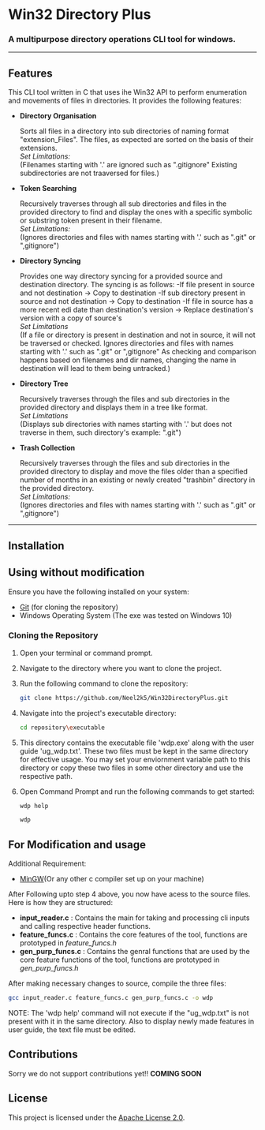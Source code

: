 # Win32 Directory Plus
### A multipurpose directory operations CLI tool for windows.

___

## Features 
This CLI tool written in C that uses ihe Win32 API to perform enumeration and movements of files in directories. 
It provides the following features:

- **Directory Organisation**

    Sorts all files in a directory into sub directories of naming format "extension\_Files".
    The files, as expected are sorted on the basis of their extensions.   
    *Set Limitations:*  
    (Filenames starting with '.' are ignored such as ".gitignore"
    Existing subdirectories are not traaversed for files.)


- **Token Searching**

    Recursively traverses through all sub directories and files in the provided directory
    to find and display the ones with a specific symbolic or substring token present in their filename.   
    *Set Limitations:*  
    (Ignores directories and files with names starting with '.' such as ".git" or ",gitignore")



- **Directory Syncing**

    Provides one way directory syncing for a provided source and destination directory. 
    The syncing is as follows:
        -If file present in source and not destination \-> Copy to destination
        -If sub directory present in source and not destination \-> Copy to destination
        -If file in source has a more recent edi date than destination's version \-> Replace destination's version with a copy of source's  
    *Set Limitations*  
    (If a file or directory is present in destination and not in source, it will not be traversed or checked.
     Ignores directories and files with names starting with '.' such as ".git" or ",gitignore"
     As checking and comparison happens based on filenames and dir names, changing the name in destination will lead to them being untracked.)


- **Directory Tree**

    Recursively traverses through the files and sub directories in the provided directory and displays them in a tree like format.  
    *Set Limitations*  
    (Displays sub directories with names starting with '.' but does not traverse in them, such directory's example: ".git")


- **Trash Collection**
    
    Recursively traverses through the files and sub directories in the provided directory to display and move the files older than a specified 
    number of months in an existing or newly created "trashbin" directory in the provided directory.  
    *Set Limitations:*  
    (Ignores directories and files with names starting with '.' such as ".git" or ",gitignore")


---

## Installation

## Using without modification

Ensure you have the following installed on your system:

- [Git](https://git-scm.com/downloads) (for cloning the repository)
- Windows Operating System (The exe was tested on Windows 10)

### Cloning the Repository

1. Open your terminal or command prompt.

2. Navigate to the directory where you want to clone the project.

3. Run the following command to clone the repository:

    ```bash
    git clone https://github.com/Neel2k5/Win32DirectoryPlus.git
    ```

4. Navigate into the project's executable directory:

    ```bash
    cd repository\executable
    ```
5. This directory contains the executable file 'wdp.exe' along with the user guide 'ug\_wdp.txt'.
   These two files must be kept in the same directory for effective usage.
   You may set your enviornment variable path to this directory or copy these two files in some other directory and use the respective path.

6. Open Command Prompt and run the following commands to get started:
    ```bash
    wdp help
    ```
    
    ```bash
    wdp
    ```
## For Modification and usage

Additional Requirement:
- [MinGW](https://sourceforge.net/projects/mingw/)(Or any other c compiler set up on your machine)

After Following upto step 4 above, you now have acess to the source files. Here is how they are structured:
- **input_reader.c** : Contains the main for taking and processing cli inputs and calling respective header functions.
- **feature_funcs.c** : Contains the core features of the tool, functions are prototyped in *feature_funcs.h*
- **gen_purp_funcs.c** : Contains the genral functions that are used by the core feature functions of the tool, functions are prototyped in *gen_purp_funcs.h*

After making necessary changes to source, compile the three files:
```bash
gcc input_reader.c feature_funcs.c gen_purp_funcs.c -o wdp
```

NOTE: The 'wdp help' command will not execute if the "ug\_wdp.txt" is not present with it in the same directory. Also to display newly made features in user guide, the text file must be edited.

## Contributions
Sorry we do not support contributions yet!! 
**COMING SOON**

## License

This project is licensed under the [Apache License 2.0](LICENSE.md).
